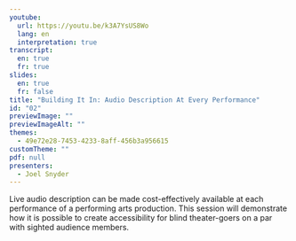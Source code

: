 ```yaml
---
youtube:
  url: https://youtu.be/k3A7YsUS8Wo
  lang: en
  interpretation: true
transcript:
  en: true
  fr: true
slides:
  en: true
  fr: false
title: "Building It In: Audio Description At Every Performance"
id: "02"
previewImage: ""
previewImageAlt: ""
themes:
  - 49e72e28-7453-4233-8aff-456b3a956615
customTheme: ""
pdf: null
presenters:
  - Joel Snyder
---
```

Live audio description can be made cost-effectively available at each performance of a performing arts production. This session will demonstrate how it is possible to create accessibility for blind theater-goers on a par with sighted audience members.
